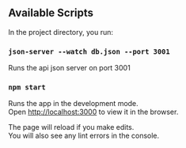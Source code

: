 ## Available Scripts

In the project directory, you run:


### `json-server --watch db.json --port 3001`

Runs the api json server on port 3001

### `npm start`

Runs the app in the development mode.<br />
Open [http://localhost:3000](http://localhost:3000) to view it in the browser.

The page will reload if you make edits.<br />
You will also see any lint errors in the console.

